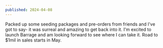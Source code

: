 ```yaml
---
published: 2024-04-08
---
```


Packed up some seeding packages and pre-orders from friends and I've got to say- it was surreal and amazing to get back into it. I'm excited to launch Barrage and am looking forward to see where I can take it. Road to $1mil in sales starts in May.

